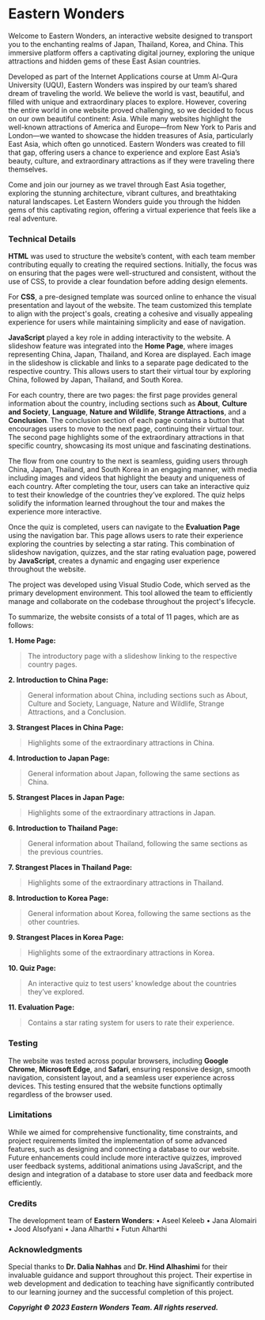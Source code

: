 # Eastern Wonders
Welcome to Eastern Wonders, an interactive website designed to transport you to the enchanting realms of Japan, Thailand, Korea, and China. This immersive platform offers a captivating digital journey, exploring the unique attractions and hidden gems of these East Asian countries.

Developed as part of the Internet Applications course at Umm Al-Qura University (UQU), Eastern Wonders was inspired by our team’s shared dream of traveling the world. We believe the world is vast, beautiful, and filled with unique and extraordinary places to explore. However, covering the entire world in one website proved challenging, so we decided to focus on our own beautiful continent: Asia. While many websites highlight the well-known attractions of America and Europe—from New York to Paris and London—we wanted to showcase the hidden treasures of Asia, particularly East Asia, which often go unnoticed. Eastern Wonders was created to fill that gap, offering users a chance to experience and explore East Asia’s beauty, culture, and extraordinary attractions as if they were traveling there themselves.

Come and join our journey as we travel through East Asia together, exploring the stunning architecture, vibrant cultures, and breathtaking natural landscapes. Let Eastern Wonders guide you through the hidden gems of this captivating region, offering a virtual experience that feels like a real adventure.

### Technical Details
**HTML** was used to structure the website’s content, with each team member contributing equally to creating the required sections. Initially, the focus was on ensuring that the pages were well-structured and consistent, without the use of CSS, to provide a clear foundation before adding design elements.

For **CSS**, a pre-designed template was sourced online to enhance the visual presentation and layout of the website. The team customized this template to align with the project's goals, creating a cohesive and visually appealing experience for users while maintaining simplicity and ease of navigation.

**JavaScript** played a key role in adding interactivity to the website. A slideshow feature was integrated into the **Home Page**, where images representing China, Japan, Thailand, and Korea are displayed. Each image in the slideshow is clickable and links to a separate page dedicated to the respective country. This allows users to start their virtual tour by exploring China, followed by Japan, Thailand, and South Korea.

For each country, there are two pages: the first page provides general information about the country, including sections such as **About**, **Culture and Society**, **Language**, **Nature and Wildlife**, **Strange Attractions**, and a **Conclusion**. The conclusion section of each page contains a button that encourages users to move to the next page, continuing their virtual tour. The second page highlights some of the extraordinary attractions in that specific country, showcasing its most unique and fascinating destinations.

The flow from one country to the next is seamless, guiding users through China, Japan, Thailand, and South Korea in an engaging manner, with media including images and videos that highlight the beauty and uniqueness of each country. After completing the tour, users can take an interactive quiz to test their knowledge of the countries they’ve explored. The quiz helps solidify the information learned throughout the tour and makes the experience more interactive.

Once the quiz is completed, users can navigate to the **Evaluation Page** using the navigation bar. This page allows users to rate their experience exploring the countries by selecting a star rating. This combination of slideshow navigation, quizzes, and the star rating evaluation page, powered by **JavaScript**, creates a dynamic and engaging user experience throughout the website.

The project was developed using Visual Studio Code, which served as the primary development environment. This tool allowed the team to efficiently manage and collaborate on the codebase throughout the project's lifecycle.

To summarize, the website consists of a total of 11 pages, which are as follows:

**1. Home Page:**
> The introductory page with a slideshow linking to the respective country pages.

**2. Introduction to China Page:**
> General information about China, including sections such as About, Culture and Society, Language, Nature and Wildlife, Strange Attractions, and a Conclusion.

**3. Strangest Places in China Page:** 
> Highlights some of the extraordinary attractions in China.

**4. Introduction to Japan Page:**
> General information about Japan, following the same sections as China.

**5. Strangest Places in Japan Page:**
> Highlights some of the extraordinary attractions in Japan.

**6. Introduction to Thailand Page:**
> General information about Thailand, following the same sections as the previous countries.

**7. Strangest Places in Thailand Page:**
> Highlights some of the extraordinary attractions in Thailand.

**8. Introduction to Korea Page:**
> General information about Korea, following the same sections as the other countries.

**9. Strangest Places in Korea Page:**
> Highlights some of the extraordinary attractions in Korea.

**10. Quiz Page:**
> An interactive quiz to test users' knowledge about the countries they’ve explored.

**11. Evaluation Page:**
> Contains a star rating system for users to rate their experience.

### Testing
The website was tested across popular browsers, including **Google Chrome**, **Microsoft Edge**, and **Safari**, ensuring responsive design, smooth navigation, consistent layout, and a seamless user experience across devices. This testing ensured that the website functions optimally regardless of the browser used.

### Limitations
While we aimed for comprehensive functionality, time constraints, and project requirements limited the implementation of some advanced features, such as designing and connecting a database to our website. Future enhancements could include more interactive quizzes, improved user feedback systems, additional animations using JavaScript, and the design and integration of a database to store user data and feedback more efficiently.

### Credits
The development team of **Eastern Wonders**:
• Aseel Keleeb
• Jana Alomairi
• Jood Alsofyani
• Jana Alharthi
• Futun Alharthi

### Acknowledgments
Special thanks to **Dr. Dalia Nahhas** and **Dr. Hind Alhashimi** for their invaluable guidance and support throughout this project. Their expertise in web development and dedication to teaching have significantly contributed to our learning journey and the successful completion of this project.


**_Copyright © 2023 Eastern Wonders Team. All rights reserved._**
